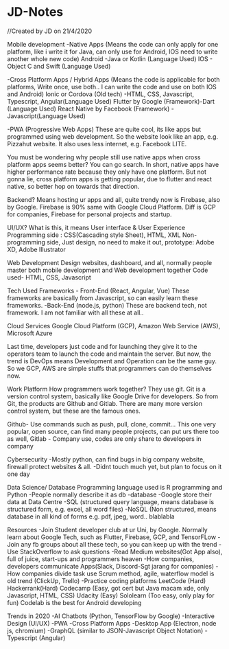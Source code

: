 # JD-Notes
//Created by JD on 21/4/2020

Mobile development 
-Native Apps (Means the code can only apply for one platform, like i write it for Java, can only use for Android, IOS need to write another whole new code)
Android -Java or Kotlin (Language Used)
IOS - Object C and Swift (Language Used)

-Cross Platform Apps / Hybrid Apps (Means the code is applicable for both platforms, Write once, use both.. I can write the code and use on both IOS and Android)
Ionic or Cordova (Old tech) -HTML, CSS, Javascript, Typescript, Angular(Language Used)
Flutter by Google (Framework)-Dart (Language Used)
React Native by Facebook (Framework) - Javascript(Language Used)

-PWA (Progressive Web Apps)
These are quite cool, its like apps but programmed using web development. So the website look like an app, e.g. Pizzahut website. It also uses less internet, e.g. Facebook LITE.

You must be wondering why people still use native apps when cross platform apps seems better? You can go search. In short, native apps have higher performance rate because they only have one platform. But not gonna lie, cross platform apps is getting popular, due to flutter and react native, so better hop on towards that direction.

Backend? 
Means hosting ur apps and all, quite trendy now is Firebase, also by Google. Firebase is 90% same with Google Cloud Platform. Diff is GCP for companies, Firebase for personal projects and startup.

UI/UX?
What is this, it means User interface & User Experience 
Programming side : CSS(Cascading style Sheet), HTML, XML
Non-programming side, Just design, no need to make it out, prototype: Adobe XD, Adobe Illustrator

Web Development
Design websites, dashboard, and all, normally people master both mobile development and Web development together
Code used- HTML, CSS, Javascript

Tech Used Frameworks - Front-End (React, Angular, Vue) These frameworks are basically from Javascript, so can easily learn these frameworks.
                      -Back-End (node.js, python) These are backend tech, not framework. I am not familiar with all these at all..



Cloud Services
Google Cloud Platform (GCP), Amazon Web Service (AWS), Microsoft Azure

Last time, developers just code and for launching they give it to the operators team to launch the code and maintain the server. But now, the trend is DevOps means Development and Operation can be the same guy. So we GCP, AWS are simple stuffs that programmers can do themselves now. 

Work Platform
How programmers work together? They use git. Git is a version control system, basically like Google Drive for developers. So from Git, the products are Github and Gitlab. There are many more version control system, but these are the famous ones.

Github- Use commands such as push, pull, clone, commit... This one very popular, open source, can find many people projects, can put urs there too as well, 
Gitlab - Company use, codes are only share to developers in company

Cybersecurity
-Mostly python, can find bugs in big company website, firewall protect websites & all.
-Didnt touch much yet, but plan to focus on it one day

Data Science/ Database
Programming language used is R programming and Python
-People normally describe it as db -database
-Google store their data at Data Centre
-SQL (structured query language, means database is structured form, e.g. excel, all word files)
-NoSQL (Non structured, means database in all kind of forms e.g. pdf, jpeg, word.. blablabla

Resources
-Join Student developer club at ur Uni, by Google. Normally learn about Google Tech, such as Flutter, Firebase, GCP, and TensorFLow
-Join any fb groups about all these tech, so you can keep up with the trend
-Use StackOverflow to ask questions
-Read Medium websites(Got App also), full of juice, start-ups and programmers heaven
-How companies, developers communicate Apps(Slack, Discord-Sgt jarang for companies)
-How companies divide task use Scrum method, agile, waterflow model is old trend (ClickUp, Trello)
-Practice coding platforms 
LeetCode (Hard)
Hackerrank(Hard)
Codecamp (Easy, got cert but Java macam xde, only Javascript, HTML, CSS)
Udacity (Easy)
Sololearn (Too easy, only play for fun)
Codelab is the best for Android developing


Trends in 2020 
-AI Chatbots (Python, TensorFlow by Google)
-Interactive Design (UI/UX)
-PWA 
-Cross Platform Apps
-Desktop App (Electron, node js, chromium)
-GraphQL (similar to JSON-Javascript Object Notation)
-Typescript (Angular)




